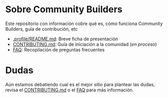 # Sobre Community Builders

Este repositorio con información cobre qué es, cómo funciona Community Builders, guía de contribución, etc

* [.profile/README.md](https://github.com/ComBuildersES/.github/tree/main/profile): Breve ficha de presentación
* [CONTRIBUTING.md](https://github.com/ComBuildersES/gestion-interna/issues/18): Guía de iniciación a la comunidad (*en proceso*)
* [FAQ](./FAQ.md): Recopilación de preguntas frecuentes

# Dudas

Aún estamos debatiendo cual es el mejor sitio para plantear las dudas, revisa el [CONTRIBUTING.md](https://github.com/ComBuildersES/gestion-interna/issues/18) o el [FAQ](./FAQ.md) para más información.
